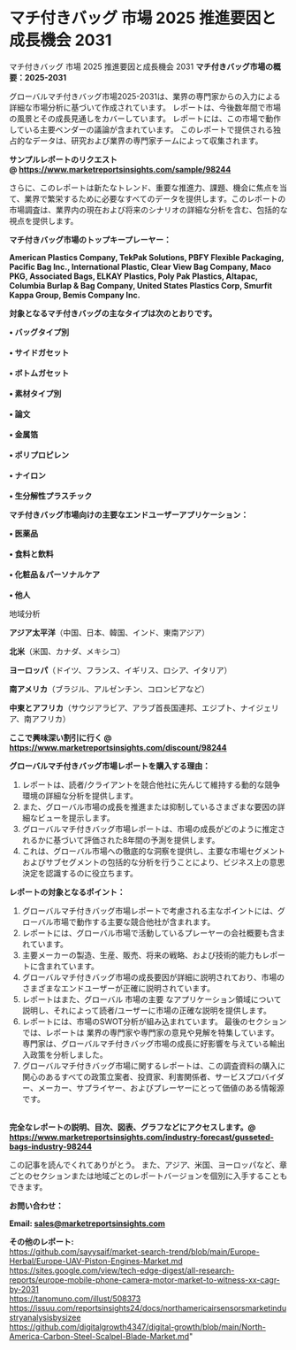 # マチ付きバッグ 市場 2025 推進要因と成長機会 2031
マチ付きバッグ 市場 2025 推進要因と成長機会 2031
<strong><b>マチ付きバッグ市場の概要：2025-2031</b></strong>

グローバルマチ付きバッグ市場2025-2031は、業界の専門家からの入力による詳細な市場分析に基づいて作成されています。 レポートは、今後数年間で市場の風景とその成長見通しをカバーしています。 レポートには、この市場で動作している主要ベンダーの議論が含まれています。 このレポートで提供される独占的なデータは、研究および業界の専門家チームによって収集されます。

<strong>サンプルレポートのリクエスト @ <a href=https://www.marketreportsinsights.com/sample/98244>https://www.marketreportsinsights.com/sample/98244</a></strong>

さらに、このレポートは新たなトレンド、重要な推進力、課題、機会に焦点を当て、業界で繁栄するために必要なすべてのデータを提供します。このレポートの市場調査は、業界内の現在および将来のシナリオの詳細な分析を含む、包括的な視点を提供します。

<strong>マチ付きバッグ市場のトップキープレーヤー：</strong>

<strong>American Plastics Company, TekPak Solutions, PBFY Flexible Packaging, Pacific Bag Inc., International Plastic, Clear View Bag Company, Maco PKG, Associated Bags, ELKAY Plastics, Poly Pak Plastics, Altapac, Columbia Burlap & Bag Company, United States Plastics Corp, Smurfit Kappa Group, Bemis Company Inc.</strong>

<strong><b>対象となるマチ付きバッグの主なタイプは次のとおりです。</b></strong>

<strong>• バッグタイプ別<br><br>• サイドガセット<br><br>• ボトムガセット<br><br>• 素材タイプ別<br><br>• 論文<br><br>• 金属箔<br><br>• ポリプロピレン<br><br>• ナイロン<br><br>• 生分解性プラスチック</strong>

<strong><b>マチ付きバッグ市場向けの主要なエンドユーザーアプリケーション：</b></strong>

<strong>• 医薬品<br><br>• 食料と飲料<br><br>• 化粧品＆パーソナルケア<br><br>• 他人</strong>

 地域分析

<strong><b>アジア太平洋</b></strong>（中国、日本、韓国、インド、東南アジア）

<strong><b>北米</b></strong>（米国、カナダ、メキシコ）

<strong><b>ヨーロッパ</b></strong>（ドイツ、フランス、イギリス、ロシア、イタリア）

<strong><b>南アメリカ</b></strong>（ブラジル、アルゼンチン、コロンビアなど）

<strong><b>中東とアフリカ</b></strong>（サウジアラビア、アラブ首長国連邦、エジプト、ナイジェリア、南アフリカ）

<strong>ここで興味深い割引に行く @ <a href=https://www.marketreportsinsights.com/discount/98244>https://www.marketreportsinsights.com/discount/98244</a></strong>

<strong><b>グローバルマチ付きバッグ市場レポートを購入する理由：</b></strong>
<ol>
  <li>レポートは、読者/クライアントを競合他社に先んじて維持する動的な競争環境の詳細な分析を提供します。</li>
  <li>また、グローバル市場の成長を推進または抑制しているさまざまな要因の詳細なビューを提示します。</li>
  <li>グローバルマチ付きバッグ市場レポートは、市場の成長がどのように推定されるかに基づいて評価された8年間の予測を提供します。</li>
  <li>これは、グローバル市場への徹底的な洞察を提供し、主要な市場セグメントおよびサブセグメントの包括的な分析を行うことにより、ビジネス上の意思決定を認識するのに役立ちます。</li>
</ol>
<strong><b>レポートの対象となるポイント：</b></strong>
<ol>
  <li>グローバルマチ付きバッグ市場レポートで考慮される主なポイントには、グローバル市場で動作する主要な競合他社が含まれます。</li>
  <li>レポートには、グローバル市場で活動しているプレーヤーの会社概要も含まれています。</li>
  <li>主要メーカーの製造、生産、販売、将来の戦略、および技術的能力もレポートに含まれています。</li>
  <li>グローバルマチ付きバッグ市場の成長要因が詳細に説明されており、市場のさまざまなエンドユーザーが正確に説明されています。</li>
  <li>レポートはまた、グローバル 市場の主要 なアプリケーション領域について説明し、それによって読者/ユーザーに市場の正確な説明を提供します。</li>
  <li>レポートには、市場のSWOT分析が組み込まれています。 最後のセクションでは、レポートは 業界の専門家や専門家の意見や見解を特集しています。 専門家は、グローバルマチ付きバッグ市場の成長に好影響を与えている輸出入政策を分析しました。</li>
  <li>グローバルマチ付きバッグ市場に関するレポートは、この調査資料の購入に関心のあるすべての政策立案者、投資家、利害関係者、サービスプロバイダー、メーカー、サプライヤー、およびプレーヤーにとって価値のある情報源です。</li>
</ol><br>
<strong>完全なレポートの説明、目次、図表、グラフなどにアクセスします。@ <a href=https://www.marketreportsinsights.com/industry-forecast/gusseted-bags-industry-98244>https://www.marketreportsinsights.com/industry-forecast/gusseted-bags-industry-98244</a></strong>

この記事を読んでくれてありがとう。 また、アジア、米国、ヨーロッパなど、章ごとのセクションまたは地域ごとのレポートバージョンを個別に入手することもできます。

<strong><b>お問い合わせ：</b></strong>

<strong>Email: </strong><a href=mailto:sales@marketreportsinsights.com><strong>sales@marketreportsinsights.com</strong></a>

<strong>その他のレポート:</strong>
<br>
<a href=https://github.com/sayysaif/market-search-trend/blob/main/Europe-Herbal/Europe-UAV-Piston-Engines-Market.md>https://github.com/sayysaif/market-search-trend/blob/main/Europe-Herbal/Europe-UAV-Piston-Engines-Market.md</a>
<br>
<a href=https://sites.google.com/view/tech-edge-digest/all-research-reports/europe-mobile-phone-camera-motor-market-to-witness-xx-cagr-by-2031>https://sites.google.com/view/tech-edge-digest/all-research-reports/europe-mobile-phone-camera-motor-market-to-witness-xx-cagr-by-2031</a>
<br>
<a href=https://tanomuno.com/illust/508373>https://tanomuno.com/illust/508373</a>
<br>
<a href=https://issuu.com/reportsinsights24/docs/northamericairsensorsmarketindustryanalysisbysizee>https://issuu.com/reportsinsights24/docs/northamericairsensorsmarketindustryanalysisbysizee</a>
<br>
<a href=https://github.com/digitalgrowth4347/digital-growth/blob/main/North-America-Carbon-Steel-Scalpel-Blade-Market.md>https://github.com/digitalgrowth4347/digital-growth/blob/main/North-America-Carbon-Steel-Scalpel-Blade-Market.md</a>"
